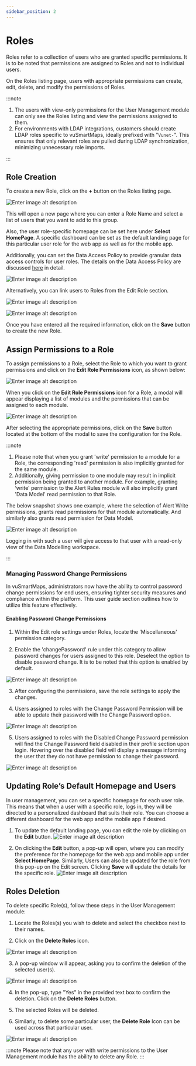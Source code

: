 ```yaml
---
sidebar_position: 2
---
```


# Roles

Roles refer to a collection of users who are granted specific permissions. It is to be noted that permissions are assigned to Roles and not to individual users.

On the Roles listing page, users with appropriate permissions can create, edit, delete, and modify the permissions of Roles.

:::note

1. The users with view-only permissions for the User Management module can only see the Roles listing and view the permissions assigned to them.
2. For environments with LDAP integrations, customers should create LDAP roles specific to vuSmartMaps, ideally prefixed with "`Vunet-`". This ensures that only relevant roles are pulled during LDAP synchronization, minimizing unnecessary role imports.

:::

## Role Creation

To create a new Role, click on the **+** button on the Roles listing page. 

![Enter image alt description](Images/lMX_Image_11.jpeg)

This will open a new page where you can enter a Role Name and select a list of users that you want to add to this group.

Also, the user role-specific homepage can be set here under **Select HomePage**. A specific dashboard can be set as the default landing page for this particular user role for the web app as well as for the mobile app.

Additionally, you can set the Data Access Policy to provide granular data access controls for user roles. The details on the Data Access Policy are discussed [here](./user-specific-views.md) in detail.

![Enter image alt description](Images/vNU_Image_12.jpeg)

Alternatively, you can link users to Roles from the Edit Role section.

![Enter image alt description](Images/Omx_Image_13.jpeg)

![Enter image alt description](Images/ff8_Image_14.jpeg)

Once you have entered all the required information, click on the **Save** button to create the new Role.

## Assign Permissions to a Role

To assign permissions to a Role, select the Role to which you want to grant permissions and click on the **Edit Role Permissions** icon, as shown below:

![Enter image alt description](Images/hN4_Image_15.jpeg)

When you click on the **Edit Role Permissions** icon for a Role, a modal will appear displaying a list of modules and the permissions that can be assigned to each module. 

![Enter image alt description](Images/3YU_Image_16.jpeg)

After selecting the appropriate permissions, click on the **Save** button located at the bottom of the modal to save the configuration for the Role.

:::note

1. Please note that when you grant 'write' permission to a module for a Role, the corresponding 'read' permission is also implicitly granted for the same module.
2. Additionally, giving permission to one module may result in implicit permission being granted to another module. For example, granting ‘write' permission to the Alert Rules module will also implicitly grant 'Data Model' read permission to that Role.

The below snapshot shows one example, where the selection of Alert Write permissions, grants read permissions for that module automatically. And similarly also grants read permission for Data Model.

![Enter image alt description](Images/Mum_Image_17.jpeg)

Logging in with such a user will give access to that user with a read-only view of the Data Modelling workspace.

:::

### Managing Password Change Permissions

In vuSmartMaps, administrators now have the ability to control password change permissions for end users, ensuring tighter security measures and compliance within the platform. This user guide section outlines how to utilize this feature effectively.

#### Enabling Password Change Permissions

1. Within the Edit role settings under Roles, locate the 'Miscellaneous' permission category.

2. Enable the 'changePassword' rule under this category to allow password changes for users assigned to this role. Deselect the option to disable password change. It is to be noted that this option is enabled by default.

![Enter image alt description](Images/vtX_Image_18.png)

3. After configuring the permissions, save the role settings to apply the changes.

4. Users assigned to roles with the Change Password Permission will be able to update their password with the Change Password option.

![Enter image alt description](Images/IR2_Image_19.png)

5. Users assigned to roles with the Disabled Change Password permission will find the Change Password field disabled in their profile section upon login. Hovering over the disabled field will display a message informing the user that they do not have permission to change their password.

![Enter image alt description](Images/qBP_Image_20.png)

## Updating Role’s Default Homepage and Users

In user management, you can set a specific homepage for each user role. This means that when a user with a specific role, logs in, they will be directed to a personalized dashboard that suits their role. You can choose a different dashboard for the web app and the mobile app if desired.

1. To update the default landing page, you can edit the role by clicking on the **Edit** button.
![Enter image alt description](Images/cGT_Image_21.jpeg)

2. On clicking the **Edit** button, a pop-up will open, where you can modify the preference for the homepage for the web app and mobile app under **Select HomePage**. Similarly, Users can also be updated for the role from this pop-up on the Edit screen. Clicking **Save** will update the details for the specific role.
![Enter image alt description](Images/vaY_Image_22.jpeg)

## Roles Deletion

To delete specific Role(s), follow these steps in the User Management module:

1. Locate the Roles(s) you wish to delete and select the checkbox next to their names.

2. Click on the **Delete Roles** icon.

![Enter image alt description](Images/Q7f_Image_23.jpeg)

3. A pop-up window will appear, asking you to confirm the deletion of the selected user(s).

![Enter image alt description](Images/0ro_Image_24.jpeg)

4. In the pop-up, type "Yes" in the provided text box to confirm the deletion. Click on the **Delete Roles** button.

5. The selected Roles will be deleted.

6. Similarly, to delete some particular user, the **Delete Role** Icon can be used across that particular user.

![Enter image alt description](Images/FCk_Image_25.jpeg)

:::note
Please note that any user with write permissions to the User Management module has the ability to delete any Role.
:::